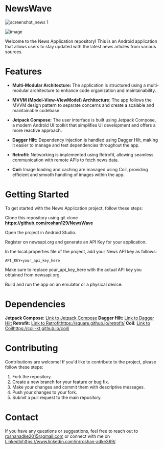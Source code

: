 
# NewsWave

![screenshot_news 1](https://github.com/roshan129/NewsWave/assets/51310688/3564775d-dea9-411c-b765-6b4953c3ece1)


![image](https://github.com/roshan129/NewsWave/assets/51310688/99c2c555-7ad0-4c30-b14c-3c7f4516db18)


Welcome to the News Application repository! This is an Android application that allows users to stay updated with the 
latest news articles from various sources.


# Features

* **Multi-Modular Architecture:** The application is structured using a multi-modular architecture to enhance code organization and maintainability.

* **MVVM (Model-View-ViewModel) Architecture:** The app follows the MVVM design pattern to separate concerns and create a scalable and maintainable codebase.

* **Jetpack Compose:** The user interface is built using Jetpack Compose, a modern Android UI toolkit that simplifies UI development and offers a
                       more reactive approach.

* **Dagger Hilt:** Dependency injection is handled using Dagger Hilt, making it easier to manage and test dependencies throughout the app.

* **Retrofit:** Networking is implemented using Retrofit, allowing seamless communication with remote APIs to fetch news data.

* **Coil:** Image loading and caching are managed using Coil, providing efficient and smooth handling of images within the app.

# Getting Started
To get started with the News Application project, follow these steps:

Clone this repository using git clone **https://github.com/roshan129/NewsWave**

Open the project in Android Studio.

Register on newsapi.org and generate an API Key for your application.

In the local.properties file of the project, add your News API key as follows:
```
API_KEY=your_api_key_here
```
Make sure to replace your_api_key_here with the actual API key you obtained from newsapi.org.

Build and run the app on an emulator or a physical device.

# Dependencies
**Jetpack Compose:** [Link to Jetpack Compose](https://developer.android.com/jetpack/compose)
**Dagger Hilt:** [Link to Dagger Hilt](https://dagger.dev/hilt/)
**Retrofit:** [Link to Retrofit](https://square.github.io/retrofit/)https://square.github.io/retrofit/
**Coil:** [Link to Coil](https://coil-kt.github.io/coil/)https://coil-kt.github.io/coil/

# Contributing
Contributions are welcome! If you'd like to contribute to the project, please follow these steps:

1. Fork the repository.
2. Create a new branch for your feature or bug fix.
3. Make your changes and commit them with descriptive messages.
4. Push your changes to your fork.
5. Submit a pull request to the main repository.  

# Contact
If you have any questions or suggestions, feel free to reach out to roshanadke2015@gmail.com or connect with 
me on [LinkedIn](https://www.linkedin.com/in/roshan-adke369/)https://www.linkedin.com/in/roshan-adke369/.
















